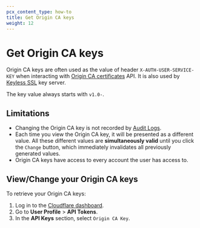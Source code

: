 ```yaml
---
pcx_content_type: how-to
title: Get Origin CA keys
weight: 12
---
```



# Get Origin CA keys

Origin CA keys are often used as the value of header `X-AUTH-USER-SERVICE-KEY` when interacting with [Origin CA certificates](/ssl/origin-configuration/origin-ca/) API. It is also used by [Keyless SSL](/ssl/keyless-ssl/) key server.

The key value always starts with `v1.0-`.

## Limitations

- Changing the Origin CA key is not recorded by [Audit Logs](/fundamentals/account-and-billing/account-security/review-audit-logs/).
- Each time you view the Origin CA key, it will be presented as a different value. All these different values are **simultaneously valid** until you click the `Change` button, which immediately invalidates all previously generated values.
- Origin CA keys have access to every account the user has access to.

## View/Change your Origin CA keys

To retrieve your Origin CA keys:

1. Log in to the [Cloudflare dashboard](https://dash.cloudflare.com).
2. Go to **User Profile** > **API Tokens**.
2. In the **API Keys** section, select `Origin CA Key`.
